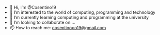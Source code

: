 - 👋 Hi, I’m @Cosentino19
- 👀 I’m interested to the world of computing, programming and technology
- 🌱 I’m currently learning computing and programming at the university
- 💞️ I’m looking to collaborate on ...
- 📫 How to reach me: cosentinooo19@gmail.com

<!---
Cosentino19/Cosentino19 is a ✨ special ✨ repository because its `README.md` (this file) appears on your GitHub profile.
You can click the Preview link to take a look at your changes.
--->
